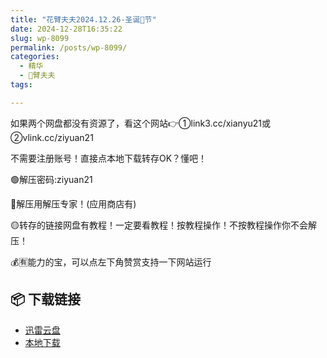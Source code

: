 ```yaml
---
title: "花臂夫夫2024.12.26-圣诞🎄节"
date: 2024-12-28T16:35:22
slug: wp-8099
permalink: /posts/wp-8099/
categories:
  - 精华
  - 🌸臂夫夫
tags:

---
```


如果两个网盘都没有资源了，看这个网站👉①link3.cc/xianyu21或②vlink.cc/ziyuan21

不需要注册账号！直接点本地下载转存OK？懂吧！

🟢解压密码:ziyuan21

🔵解压用解压专家！(应用商店有)

🟡转存的链接网盘有教程！一定要看教程！按教程操作！不按教程操作你不会解压！

💰🈶能力的宝，可以点左下角赞赏支持一下网站运行

## 📦 下载链接
- [迅雷云盘](https://blziyuan21.com/pay-download/8099?key=97f406d377&down_id=0)
- [本地下载](https://blziyuan21.com/pay-download/8099?key=97f406d377&down_id=1)

